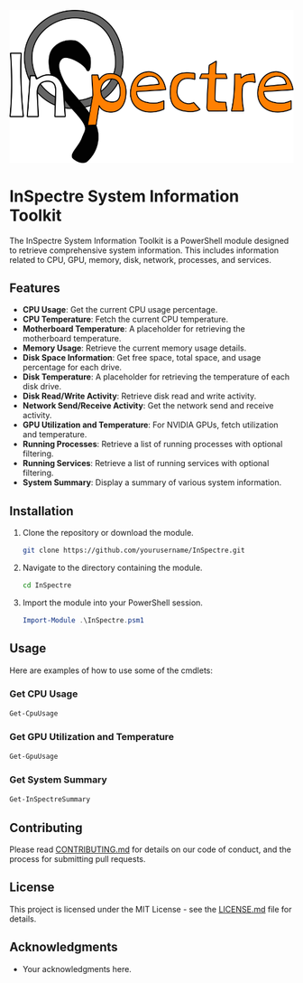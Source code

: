 ![InSpectre logo](logo.png)
# InSpectre System Information Toolkit

The InSpectre System Information Toolkit is a PowerShell module designed to retrieve comprehensive system information. This includes information related to CPU, GPU, memory, disk, network, processes, and services.

## Features

- **CPU Usage**: Get the current CPU usage percentage.
- **CPU Temperature**: Fetch the current CPU temperature.
- **Motherboard Temperature**: A placeholder for retrieving the motherboard temperature.
- **Memory Usage**: Retrieve the current memory usage details.
- **Disk Space Information**: Get free space, total space, and usage percentage for each drive.
- **Disk Temperature**: A placeholder for retrieving the temperature of each disk drive.
- **Disk Read/Write Activity**: Retrieve disk read and write activity.
- **Network Send/Receive Activity**: Get the network send and receive activity.
- **GPU Utilization and Temperature**: For NVIDIA GPUs, fetch utilization and temperature.
- **Running Processes**: Retrieve a list of running processes with optional filtering.
- **Running Services**: Retrieve a list of running services with optional filtering.
- **System Summary**: Display a summary of various system information.

## Installation

1. Clone the repository or download the module.

    ```bash
    git clone https://github.com/yourusername/InSpectre.git
    ```

2. Navigate to the directory containing the module.

    ```bash
    cd InSpectre
    ```

3. Import the module into your PowerShell session.

    ```powershell
    Import-Module .\InSpectre.psm1
    ```

## Usage

Here are examples of how to use some of the cmdlets:

### Get CPU Usage

```powershell
Get-CpuUsage
```

### Get GPU Utilization and Temperature

```powershell
Get-GpuUsage
```

### Get System Summary

```powershell
Get-InSpectreSummary
```

## Contributing

Please read [CONTRIBUTING.md](CONTRIBUTING.md) for details on our code of conduct, and the process for submitting pull requests.

## License

This project is licensed under the MIT License - see the [LICENSE.md](LICENSE.md) file for details.

## Acknowledgments

- Your acknowledgments here.
